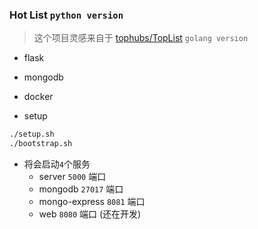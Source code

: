 ### Hot List `python version`

> 这个项目灵感来自于 [tophubs/TopList](https://github.com/tophubs/TopList) `golang version`

- flask
- mongodb
- docker


- setup
```bash
./setup.sh
./bootstrap.sh
```

- 将会启动`4`个服务
    - server `5000` 端口
    - mongodb `27017` 端口
    - mongo-express `8081` 端口
    - web `8080` 端口 (还在开发)
    
